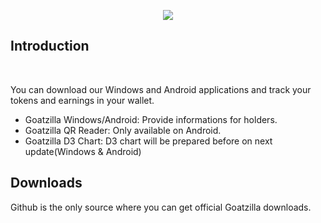 <p align="center">
  <img src="https://user-images.githubusercontent.com/85905805/121959526-346ece00-cd65-11eb-8456-17440c1e4559.jpg">
</p>
<h2>Introduction</h2>
</br>
<p>You can download our Windows and Android applications and track your tokens and earnings in your wallet.</p>
<ul>
  <li>Goatzilla Windows/Android: Provide informations for holders.</li>
<li>Goatzilla QR Reader: Only available on Android.</li>
<li>Goatzilla D3 Chart: D3 chart will be prepared before on next update(Windows & Android)</li>
</ul>
<h2>Downloads</h2>


Github is the only source where you can get official Goatzilla downloads.
